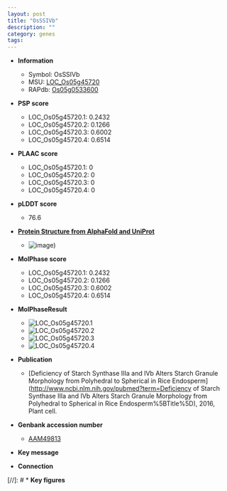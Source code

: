 ```yaml
---
layout: post
title: "OsSSIVb"
description: ""
category: genes
tags: 
---
```


* **Information**  
    + Symbol: OsSSIVb  
    + MSU: [LOC_Os05g45720](http://rice.plantbiology.msu.edu/cgi-bin/ORF_infopage.cgi?orf=LOC_Os05g45720)  
    + RAPdb: [Os05g0533600](http://rapdb.dna.affrc.go.jp/viewer/gbrowse_details/irgsp1?name=Os05g0533600)  

* **PSP score**  
    + LOC_Os05g45720.1: 0.2432 
    + LOC_Os05g45720.2: 0.1266 
    + LOC_Os05g45720.3: 0.6002 
    + LOC_Os05g45720.4: 0.6514 

* **PLAAC score**  
    + LOC_Os05g45720.1: 0 
    + LOC_Os05g45720.2: 0 
    + LOC_Os05g45720.3: 0 
    + LOC_Os05g45720.4: 0 

* **pLDDT score**
    + 76.6

* **[Protein Structure from AlphaFold and UniProt](https://www.uniprot.org/uniprotkb/Q84VC7/entry#structure)**
    + ![image](https://ricepsp.github.io/images/Q8/AF-Q84VC7-F1.png))

* **MolPhase score**
    + LOC_Os05g45720.1: 0.2432
    + LOC_Os05g45720.2: 0.1266
    + LOC_Os05g45720.3: 0.6002
    + LOC_Os05g45720.4: 0.6514

* **MolPhaseResult**
    + ![LOC_Os05g45720.1](https://ricepsp.github.io/pictures/LOC_Os05g/LOC_Os05g45720.1.png)
    + ![LOC_Os05g45720.2](https://ricepsp.github.io/pictures/LOC_Os05g/LOC_Os05g45720.2.png)
    + ![LOC_Os05g45720.3](https://ricepsp.github.io/pictures/LOC_Os05g/LOC_Os05g45720.3.png)
    + ![LOC_Os05g45720.4](https://ricepsp.github.io/pictures/LOC_Os05g/LOC_Os05g45720.4.png)

* **Publication**  
    + [Deficiency of Starch Synthase IIIa and IVb Alters Starch Granule Morphology from Polyhedral to Spherical in Rice Endosperm](http://www.ncbi.nlm.nih.gov/pubmed?term=Deficiency of Starch Synthase IIIa and IVb Alters Starch Granule Morphology from Polyhedral to Spherical in Rice Endosperm%5BTitle%5D), 2016, Plant cell.

* **Genbank accession number**  
    + [AAM49813](http://www.ncbi.nlm.nih.gov/nuccore/AAM49813)

* **Key message**  

* **Connection**  

[//]: # * **Key figures**  


